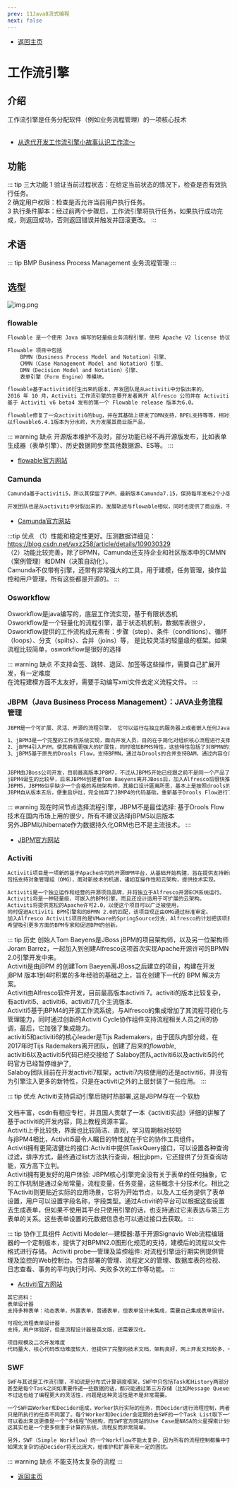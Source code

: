 ```yaml
---
prev: 11Java8流式编程
next: false
---
```

* [返回主页](../home.md)
# 工作流引擎
## 介绍
工作流引擎是任务分配软件（例如业务流程管理）的一项核心技术<br><br>

* [从迭代开发工作流引擎小故事认识工作流～](https://www.cnblogs.com/duck-and-duck/p/14436373.html)

## 功能
::: tip 三大功能
1 验证当前过程状态：在给定当前状态的情况下，检查是否有效执行任务。
<br>2 确定用户权限：检查是否允许当前用户执行任务。
<br>3 执行条件脚本：经过前两个步骤后，工作流引擎将执行任务，如果执行成功完成，则返回成功，否则返回错误并触发并回滚更改。
:::
## 术语
::: tip BMP
Business Process Management 业务流程管理
:::
## 选型
![img.png](../../picture/0/12工作流选项.png)

### flowable
```markdown
Flowable 是一个使用 Java 编写的轻量级业务流程引擎，使用 Apache V2 license 协议开源。

Flowable 项目中包括
    BPMN（Business Process Model and Notation）引擎、
    CMMN（Case Management Model and Notation）引擎、
    DMN（Decision Model and Notation）引擎、
    表单引擎（Form Engine）等模块。

flowable基于activiti6衍生出来的版本，开发团队是从activiti中分裂出来的，
2016 年 10 月，Activiti 工作流引擎的主要开发者离开 Alfresco 公司并在 Activiti 分支基础上开启了 Flowable 开源项目。
基于 Activiti v6 beta4 发布的第一个 Flowable release 版本为6.0。

flowable修复了一众activiti6的bug，并在其基础上研发了DMN支持，BPEL支持等等，相对开源版，其商业版的功能会更强大。
以flowable6.4.1版本为分水岭，大力发展其商业版产品，
```
::: warning 缺点
开源版本维护不及时，部分功能已经不再开源版发布，比如表单生成器（表单引擎）、历史数据同步至其他数据源、ES等。
:::

* [flowable官方网站](https://www.flowable.com/)

### Camunda
```markdown
Camunda基于activiti5，所以其保留了PVM，最新版本Camunda7.15，保持每年发布2个小版本的节奏，

开发团队也是从activiti中分裂出来的，发展轨迹与flowable相似，同时也提供了商业版，不过对于一般企业应用，开源版本也足够了
```

* [Camunda官方网站](https://docs.camunda.org/)

:::tip 优点
（1）性能和稳定性更好。压测数据详细见：https://blog.csdn.net/wxz258/article/details/109030329
<br>（2）功能比较完善，除了BPMN，Camunda还支持企业和社区版本中的CMMN（案例管理）和DMN（决策自动化）。
<br>    Camunda不仅带有引擎，还带有非常强大的工具，用于建模，任务管理，操作监控和用户管理，所有这些都是开源的。
:::

### Osworkflow
Osworkflow是java编写的，底层工作流实现，基于有限状态机<br>
Osworkflow是一个轻量化的流程引擎，基于状态机机制，数据库表很少，
Osworkflow提供的工作流构成元素有：步骤（step）、条件（conditions）、循环（loops）、分支（spilts）、合并（joins）等，
是比较灵活的轻量级的框架。如果流程比较简单，osworkflow是很好的选择

::: warning 缺点
不支持会签、跳转、退回、加签等这些操作，需要自己扩展开发，有一定难度<br>
在流程建模方面不太友好，需要手动编写xml文件去定义流程文件。
:::

### JBPM（Java Business Process Management）：JAVA业务流程管理
```markdown
JBPM是一个可扩展、灵活、开源的流程引擎， 它可以运行在独立的服务器上或者嵌入任何Java应用中。

1、jBPM3是一个完整的工作流系统实现，面向开发人员，目的在于简化对组织核心流程进行支撑的软件创建，不支持标准。
2、jBPM4引入PVM，使其拥有更强大的扩展性，同时增加BPMS特性，这些特性包括了对BPMN的支持、面向业务人员的Web建模器和简单统计分析功能的加入。
3、jBPM5基于原先的Drools Flow，支持BPMN，通过与Drools的合并支持BAM，通过内容仓库增加对流程可视化的支持。由于放弃了jBPM4的PVM，引擎的可扩展性受到损害，并且不再支持jPDL。


JBPM由JBoss公司开发，目前最高版本JPBM7，不过从JBPM5开始已经跟之前不是同一个产品了.
jBPM4诞生的比较早，后来JBPM4创建者Tom Baeyens离开JBoss后，加入Alfresco后很快推出了新的基于jBPM4的开源工作流系统Activiti,
JBPM5，JBPM6似乎缺少一个合格的系统架构师，其接口设计匪夷所思，基本上是按照drools的接口再提供了一套JBPM接口，同名的接口，实现类不断重复出现，代码体系十分混乱。
JBPM自从版本五后，便重启炉灶，完全抛弃了JBMP4的代码基础，重新基于Drools Flow进行了实现。
```
::: warning 现在时间节点选择流程引擎，JBPM不是最佳选择:
基于Drools Flow技术在国内市场上用的很少，所有不建议选择jBPM5以后版本<br>
另外JBPM以hibernate作为数据持久化ORM也已不是主流技术。
:::

* [JBPM官方网站](https://www.jbpm.org/)

### Activiti
```markdown
Activiti项目是一项新的基于Apache许可的开源BPM平台，从基础开始构建，旨在提供支持新的BPMN 2.0标准，
包括支持对象管理组（OMG），面对新技术的机遇，诸如互操作性和云架构，提供技术实现。

Activiti是一个独立运作和经营的开源项目品牌，并将独立于Alfresco开源ECM系统运行。
Activiti将是一种轻量级，可嵌入的BPM引擎，而且还设计适用于可扩展的云架构。 
Activiti将提供宽松的Apache许可2.0，以便这个项目可以广泛被使用，
同时促进Activiti BPM引擎和的BPMN 2.0的匹配，该项目现正由OMG通过标准审定。 
加入Alfresco Activiti项目的是VMware的SpringSource分支，Alfresco的计划把该项目提交给Apache基础架构，
希望吸引更多方面的BPM专家和促进BPM的创新。
```

::: tip 历史
创始人Tom Baeyens是JBoss jBPM的项目架构师，以及另一位架构师Joram Barrez，一起加入到创建Alfresco这项首次实现Apache开源许可的BPMN 2.0引擎开发中来。
<br>Activiti是由jBPM 的创建Tom Baeyen离JBoss之后建立的项目，构建在开发 jBPM 版本1到4时积累的多年经验的基础之上，旨在创建下一代的 BPM 解决方案。
<br>Activiti由Alfresco软件开发，目前最高版本activiti 7。activiti的版本比较复杂，有activiti5、activiti6、activiti7几个主流版本.
<br>Activiti5基于jBPM4的开源工作流系统，与Alfresco的集成增加了其流程可视化与管理能力，同时通过创新的Activiti Cycle协作组件支持流程相关人员之间的协调，最后，它加强了集成能力。
<br>activiti5和activiti6的核心leader是Tijs Rademakers，由于团队内部分歧，在2017年时Tijs Rademakers离开团队，创建了后来的*flowable*,
<br>activiti6以及activiti5代码已经交接给了 Salaboy团队,activiti6以及activiti5的代码官方已经暂停维护了,
<br>Salaboy团队目前在开发activiti7框架，activiti7内核使用的还是activiti6，并没有为引擎注入更多的新特性，只是在activiti之外的上层封装了一些应用。
:::

::: tip 优点
Activiti支持启动引擎后随时热部署,这是JBPM存在一个软肋<br>
<br>文档丰富，csdn有相应专栏，并且国人贡献了一本《activiti实战》详细的讲解了基于activiti的开发内容，网上教程资源丰富。
<br>Activiti上手比较快，界面也比较简洁、直观，学习周期相对较短
<br>与jBPM4相比，Activiti5最令人瞩目的特性就在于它的协作工具组件。
<br>Activiti拥有更简洁健壮的接口:Activiti中提供TaskQuery接口，可以设置各种查询过滤，排序方式，最终通过list方法执行查询，相比jbpm，它还提供了分页查询功能，双方高下立判。
<br>Activiti拥有更友好的用户体验: JBPM核心引擎完全没有关于表单的任何抽象，它的工作机制是通过全局常量，流程变量，任务变量，这些概念十分技术化。相比之下Activiti则更贴近实际的应用场景，它将为开始节点，以及人工任务提供了表单设置，用户可以设置字段名称，字段类型。通过Activiti的平台可以根据这些设置去生成表单，但如果不使用其平台只使用引擎的话，也支持通过它来表达与第三方表单的关系。这些表单设置的元数据信息也可以通过接口去获取。
:::

::: tip 协作工具组件
Activiti Modeler—建模器:基于开源Signavio Web流程编辑器的一个定制版本，提供了对BPMN2.0图形化规范的支持，建模后的流程以文件格式进行存储。
Activiti probe—管理及监控组件: 对流程引擎运行期实例提供管理及监控的Web控制台。包含部署的管理、流程定义的管理、数据库表的检视、日志查看、事务的平均执行时间、失败多次的工作等功能。
:::

* [Activiti官方网站](https://www.activiti.org/)

```markdown
其它资料：
表单设计器
支持多种表单：动态表单，外置表单，普通表单，但表单设计未集成，需要自己集成表单设计。

可视化流程表单设计器
支持，用户体验好，但是流程设计器是英文版，还需要汉化。

项目规模及二次开发难度
代码量大，核心代码改动难度较大，但提供了完整的技术文档，架构良好，网上开发文档较多，一定上降低了二次开发的难度
```

### SWF
```markdown
SWF与其说是工作流引擎，不如说是分布式计算调度框架，SWF中只包括Task和History两部分，
甚至是每个Task之间如果要传递一些数据的话，都只能通过第三方存储（比如Message Queue或者Redis），
不过这也给了编程更大的灵活性，问题是这种灵活性是不是非常需要。

一个SWF由Worker和Decider组成，Worker执行实际的任务，而Decider进行流程控制，两者严格上来讲没有区别，
只是所执行的任务不同罢了。每个Worker和Decider会定期的去SWF的一个Task List取下一个任务。
可以看出来这更像是一个“多线程”的结构，而SWF官方网站的Use Case是NASA的火星探索计划中需要处理图片的系统，
这其实也是一个更多侧重于计算的系统，流程反而非常简单。

另外，SWF（Simple Workflow）的一个Workflow不能太复杂，因为所有的流程控制都集中于Decider，
如果太复杂的话Decider将无比庞大，给维护和扩展带来一定的困扰。
```

::: warning 缺点
不能支持太复杂的流程
:::









* [返回主页](../home.md)